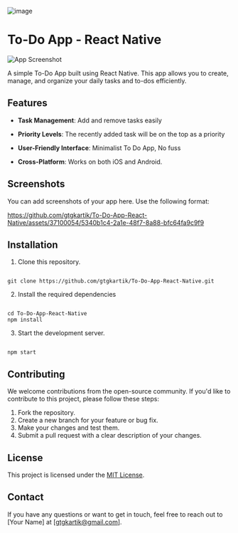 ![image](https://github.com/gtgkartik/To-Do-App-React-Native/assets/37100054/381c0c7c-cae8-49e5-9ca4-3347f6a1a06d)
# To-Do App - React Native

  
![App Screenshot](https://github.com/gtgkartik/To-Do-App-React-Native/assets/37100054/a0c89389-e1d2-4189-a832-a65469cc03bb)


  

A simple To-Do App built using React Native. This app allows you to create, manage, and organize your daily tasks and to-dos efficiently.

  

## Features

  

-  **Task Management**: Add and remove tasks easily

-  **Priority Levels**: The recently added task will be on the top as a priority

-  **User-Friendly Interface**: Minimalist To Do App, No fuss

-  **Cross-Platform**: Works on both iOS and Android.

  

## Screenshots

  

You can add screenshots of your app here. Use the following format:




https://github.com/gtgkartik/To-Do-App-React-Native/assets/37100054/5340b1c4-2a1e-48f7-8a88-bfc64fa9c9f9


  

## Installation

  

1. Clone this repository.

```

git clone https://github.com/gtgkartik/To-Do-App-React-Native.git

```

2. Install the required dependencies

```

cd To-Do-App-React-Native
npm install

```
3. Start the development server.
```

npm start

``` 
## Contributing
We welcome contributions from the open-source community. If you'd like to contribute to this project, please follow these steps:

1.  Fork the repository.
2.  Create a new branch for your feature or bug fix.
3.  Make your changes and test them.
4.  Submit a pull request with a clear description of your changes.

## License

This project is licensed under the [MIT License](https://github.com/gtgkartik/To-Do-App-React-Native/blob/master/LICENSE).

## Contact

If you have any questions or want to get in touch, feel free to reach out to [Your Name] at [[gtgkartik@gmail.com](mailto:gtgkartik@gmail.com)].
